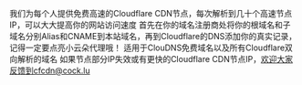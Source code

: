 我们为每个人提供免费高速的Cloudflare CDN节点，每次解析到几十个高速节点IP，可以大大提高你的网站访问速度
首先在你的域名注册商处将你的根域名和子域名分别Alias和CNAME到本站域名，再到Cloudflare的DNS添加你的真实记录，记得一定要点亮小云朵代理哦！
适用于ClouDNS免费域名以及所有Cloudflare双向解析的域名
如果节点部分IP失效或有更快的Cloudflare CDN节点IP，欢迎大家反馈到cfcdn@cock.lu
